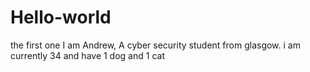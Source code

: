 # Hello-world
the first one
I am Andrew, A cyber security student from glasgow. i am currently 34 and have 1 dog and 1 cat
